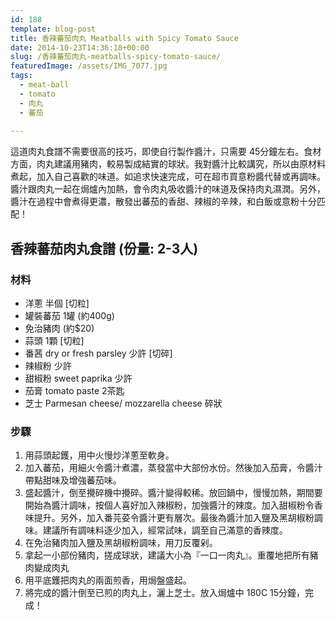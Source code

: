 ```yaml
---
id: 188
template: blog-post
title: 香辣蕃茄肉丸 Meatballs with Spicy Tomato Sauce
date: 2014-10-23T14:36:18+00:00
slug: /香辣蕃茄肉丸-meatballs-spicy-tomato-sauce/
featuredImage: /assets/IMG_7077.jpg
tags:
  - meat-ball
  - tomato
  - 肉丸
  - 蕃茄
  
---
```

這道肉丸食譜不需要很高的技巧，即使自行製作醬汁，只需要 45分鐘左右。食材方面，肉丸建議用豬肉，較易製成結實的球狀。我對醬汁比較講究，所以由原材料煮起，加入自己喜歡的味道。如追求快速完成，可在超市買意粉醬代替或再調味。醬汁跟肉丸一起在焗爐內加熱，會令肉丸吸收醬汁的味道及保持肉丸濕潤。另外，醬汁在過程中會煮得更濃，散發出蕃茄的香甜、辣椒的辛辣，和白飯或意粉十分匹配！

<!--more-->

## 香辣蕃茄肉丸食譜 (份量: 2-3人)


### 材料

* 洋蔥 半個 [切粒]
* 罐裝蕃茄 1罐 (約400g)
* 免治豬肉 (約$20)
* 蒜頭 1顆 [切粒]
* 番茜 dry or fresh parsley 少許 [切碎]
* 辣椒粉 少許
* 甜椒粉 sweet paprika 少許
* 茄膏 tomato paste 2茶匙
* 芝士 Parmesan cheese/ mozzarella cheese 碎狀

### 步驟

  1. 用蒜頭起鑊，用中火慢炒洋蔥至軟身。
  2. 加入蕃茄，用細火令醬汁煮濃，蒸發當中大部份水份。然後加入茄膏，令醬汁帶點甜味及增強蕃茄味。
  3. 盛起醬汁，倒至攪碎機中攪碎。醬汁變得較稀。放回鍋中，慢慢加熱，期間要開始為醬汁調味，按個人喜好加入辣椒粉，加強醬汁的辣度。加入甜椒粉令香味提升。另外，加入番芫荽令醬汁更有層次。最後為醬汁加入鹽及黑胡椒粉調味。建議所有調味料逐少加入，經常試味，調至自己滿意的香辣度。
  4. 在免治豬肉加入鹽及黑胡椒粉調味，用刀反覆剁。
  5. 拿起一小部份豬肉，搓成球狀，建議大小為『一口一肉丸』。重覆地把所有豬肉變成肉丸
  6. 用平底鑊把肉丸的兩面煎香，用焗盤盛起。
  7. 將完成的醬汁倒至已煎的肉丸上，灑上芝士。放入焗爐中 180C 15分鐘，完成！